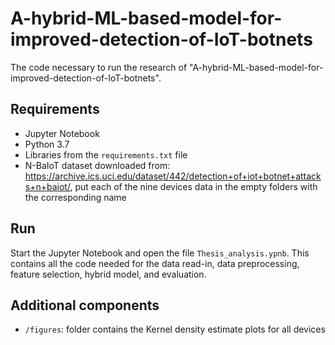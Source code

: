 # A-hybrid-ML-based-model-for-improved-detection-of-IoT-botnets

The code necessary to run the research of "A-hybrid-ML-based-model-for-improved-detection-of-IoT-botnets".

## Requirements

* Jupyter Notebook
* Python 3.7
* Libraries from the `requirements.txt` file
* N-BaIoT dataset downloaded from: <https://archive.ics.uci.edu/dataset/442/detection+of+iot+botnet+attacks+n+baiot/>, put each of the nine devices data in the empty folders with the corresponding name

## Run

Start the Jupyter Notebook and open the file `Thesis_analysis.ypnb`. This contains all the code needed for the data read-in, data preprocessing, feature selection, hybrid model, and evaluation. 

## Additional components

* `/figures`: folder contains the Kernel density estimate plots for all devices
